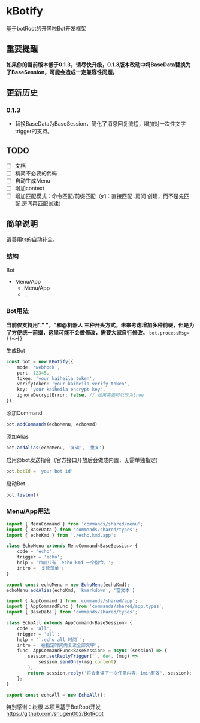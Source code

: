 # kBotify
基于botRoot的开黑啦Bot开发框架

## 重要提醒
**如果你的当前版本低于0.1.3，请尽快升级，0.1.3版本改动中将BaseData替换为了BaseSession，可能会造成一定兼容性问题。**

## 更新历史
### 0.1.3
- 替换BaseData为BaseSession，简化了消息回复流程，增加对一次性文字trigger的支持。

## TODO
- [ ] 文档
- [ ] 精简不必要的代码
- [ ] 自动生成Menu
- [ ] 增加context
- [ ] 增加匹配模式：命令匹配/前缀匹配（如：直接匹配 .房间 创建，而不是先匹配.房间再匹配创建）

## 简单说明
请善用ts的自动补全。
### 结构
Bot
- Menu/App
  - Menu/App
  - ...

### Bot用法

**当前仅支持用"." "。"和@机器人 三种开头方式。未来考虑增加多种前缀，但是为了方便统一前缀，这里可能不会做修改，需要大家自行修改。**
`bot.processMsg=()=>{}`

生成Bot
```ts
const bot = new KBotify({
    mode: 'webhook',
    port: 12345,
    token: 'your kaiheila token',
    verifyToken: 'your kaiheila verify token',
    key: 'your kaiheila encrypt key',
    ignoreDecryptError: false, // 如果需要可以改为true
});
```

添加Command
```ts
bot.addCommands(echoMenu, echoKmd)
```

添加Alias
```ts
bot.addAlias(echoMenu, '复读', '重复')
```

启用@bot发送指令（官方接口开放后会做成内置，无需单独指定）
```ts
bot.botId = 'your bot id'
```

启动Bot
```ts
bot.listen()
```

### Menu/App用法

```ts
import { MenuCommand } from 'commands/shared/menu';
import { BaseData } from 'commands/shared/types';
import { echoKmd } from './echo.kmd.app';

class EchoMenu extends MenuCommand<BaseSession> {
    code = 'echo';
    trigger = 'echo';
    help = '目前只有`.echo kmd`一个指令。';
    intro = '复读菜单';
}

export const echoMenu = new EchoMenu(echoKmd);
echoMenu.addAlias(echoKmd, 'kmarkdown', '富文本')
```

```ts
import { AppCommand } from 'commands/shared/app';
import { AppCommandFunc } from 'commands/shared/app.types';
import { BaseData } from 'commands/shared/types';

class EchoAll extends AppCommand<BaseSession> {
    code = 'all';
    trigger = 'all';
    help = '`.echo all 时间`';
    intro = '在指定时间内复读全部文字';
    func: AppCommandFunc<BaseSession> = async (session) => {
        session.setReplyTrigger('', 6e4, (msg) =>
            session.sendOnly(msg.content)
        );
        return session.reply('将会复读下一次任意内容，1min有效', session);
    };
}

export const echoAll = new EchoAll();
```

特别感谢：树根
本项目基于BotRoot开发
https://github.com/shugen002/BotRoot